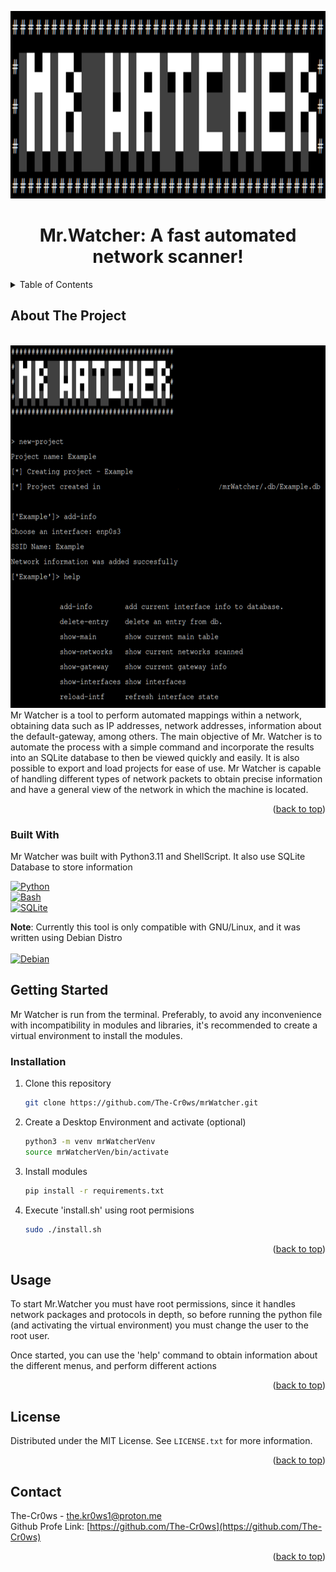 <a name="readme-top"></a>
<div align="center">
    <img src="Images/logo.png" alt="Logo" width="700" height="300">
  </a>
  <h1 align="center">Mr.Watcher: A fast automated network scanner!</h1>
</div>

<details>
  <summary>Table of Contents</summary>
  <ol>
    <li>
      <a href="#about-the-project">About The Project</a>
      <ul>
        <li><a href="#built-with">Built With</a></li>
      </ul>
    </li>
    <li>
      <a href="#getting-started">Getting Started</a>
      <ul>
        <li><a href="#installation">Installation</a></li>
      </ul>
    </li>
    <li><a href="#usage">Usage</a></li>
    <li><a href="#license">License</a></li>
    <li><a href="#contact">Contact</a></li>
  </ol>
</details>

## About The Project
</br>
<img src="Images/About.png" alt="Logo" width="900" height="580">
</br>
Mr Watcher is a tool to perform automated mappings within a network, obtaining data such as IP addresses, network addresses, 
information about the default-gateway, among others. The main objective of Mr. Watcher is to automate the process with a simple
command and incorporate the results into an SQLite database to then be viewed quickly and easily. It is also possible to export 
and load projects for ease of use. Mr Watcher is capable of handling different types of network packets to obtain precise
information and have a general view of the network in which the machine is located.

<p align="right">(<a href="#readme-top">back to top</a>)</p>

### Built With

Mr Watcher was built with Python3.11 and ShellScript. It also use SQLite Database to store information

[![Python][Python.org]][Python-url]
</br>
[![Bash][BashScript]][BashScript-url]
</br>
[![SQLite][SQLite.org]][SQLite-url]
</br>

<strong>Note</strong>: Currently this tool is only compatible with GNU/Linux,
and it was written using Debian Distro
</br>
</br>
[![Debian][Debian.org]][Debian-url]

## Getting Started
Mr Watcher is run from the terminal. Preferably, to avoid any inconvenience with incompatibility in modules and libraries,
it's recommended to create a virtual environment to install the modules.


### Installation

1. Clone this repository
   ```sh
   git clone https://github.com/The-Cr0ws/mrWatcher.git
   
   ```
2. Create a Desktop Environment and activate (optional)
   ```sh
   python3 -m venv mrWatcherVenv
   source mrWatcherVen/bin/activate
   ```
3. Install modules
   ```sh
   pip install -r requirements.txt
   ```
4. Execute 'install.sh' using root permisions
   ```sh
   sudo ./install.sh
   ```

<p align="right">(<a href="#readme-top">back to top</a>)</p>

## Usage
To start Mr.Watcher you must have root permissions, since it handles network packages and protocols in depth, so before running the python 
file (and activating the virtual environment) you must change the user to the root user.

Once started, you can use the 'help' command to obtain information about the different menus, and perform different actions

<p align="right">(<a href="#readme-top">back to top</a>)</p>

## License

Distributed under the MIT License. See `LICENSE.txt` for more information.

<p align="right">(<a href="#readme-top">back to top</a>)</p>

## Contact

The-Cr0ws - the.kr0ws1@proton.me
</br>
Github Profe Link: [https://github.com/The-Cr0ws](https://github.com/The-Cr0ws)

<p align="right">(<a href="#readme-top">back to top</a>)</p>



[Python.org]: https://img.shields.io/badge/Python-3776AB?style=for-the-badge&logo=python&logoColor=white
[Python-url]: https://www.python.org

[SQLite.org]: https://img.shields.io/badge/SQLite-07405E?style=for-the-badge&logo=sqlite&logoColor=white
[SQLite-url]: https://www.sqlite.org/

[BashScript]: https://img.shields.io/badge/Shell_Script-121011?style=for-the-badge&logo=gnu-bash&logoColor=white
[BashScript-url]: https://www.gnu.org/software/bash/

[Debian.org]: https://img.shields.io/badge/Debian-A81D33?style=for-the-badge&logo=debian&logoColor=white
[Debian-url]: https://www.debian.org/
